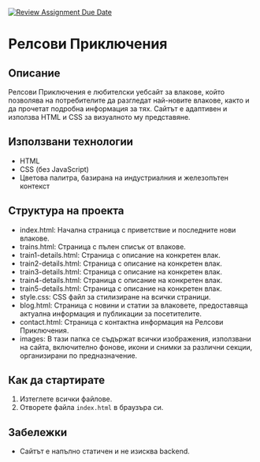 [![Review Assignment Due Date](https://classroom.github.com/assets/deadline-readme-button-22041afd0340ce965d47ae6ef1cefeee28c7c493a6346c4f15d667ab976d596c.svg)](https://classroom.github.com/a/cxxOiUOi)
# Релсови Приключения


## Описание
Релсови Приключения е любителски уебсайт за влакове, който позволява на потребителите да разгледат най-новите влакове, както и да прочетат подробна информация за тях. Сайтът е адаптивен и използва HTML и CSS за визуалното му представяне.

## Използвани технологии
- HTML
- CSS (без JavaScript)
- Цветова палитра, базирана на индустриалния и железопътен контекст

## Структура на проекта
- index.html: Начална страница с приветствие и последните нови влакове.
- trains.html: Страница с пълен списък от влакове.
- train1-details.html: Страница с описание на конкретен влак.
- train2-details.html: Страница с описание на конкретен влак.
- train3-details.html: Страница с описание на конкретен влак.
- train4-details.html: Страница с описание на конкретен влак.
- train5-details.html: Страница с описание на конкретен влак.
- style.css: CSS файл за стилизиране на всички страници.
- blog.html: Страница с новини и статии за влаковете, предоставяща актуална информация и публикации за посетителите.
- contact.html: Страница с контактна информация на Релсови Приключения.
- images: В тази папка се съдържат всички изображения, използвани на сайта, включително фонове, икони и снимки за различни секции, организирани по предназначение.

## Как да стартирате
1. Изтеглете всички файлове.
2. Отворете файла `index.html` в браузъра си.

## Забележки
- Сайтът е напълно статичен и не изисква backend.

